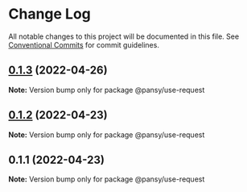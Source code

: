 # Change Log

All notable changes to this project will be documented in this file.
See [Conventional Commits](https://conventionalcommits.org) for commit guidelines.

## [0.1.3](https://github.com/pansyjs/react-hooks/compare/@pansy/use-request@0.1.2...@pansy/use-request@0.1.3) (2022-04-26)

**Note:** Version bump only for package @pansy/use-request





## [0.1.2](https://github.com/pansyjs/react-hooks/compare/@pansy/use-request@0.1.1...@pansy/use-request@0.1.2) (2022-04-23)

**Note:** Version bump only for package @pansy/use-request





## 0.1.1 (2022-04-23)

**Note:** Version bump only for package @pansy/use-request
